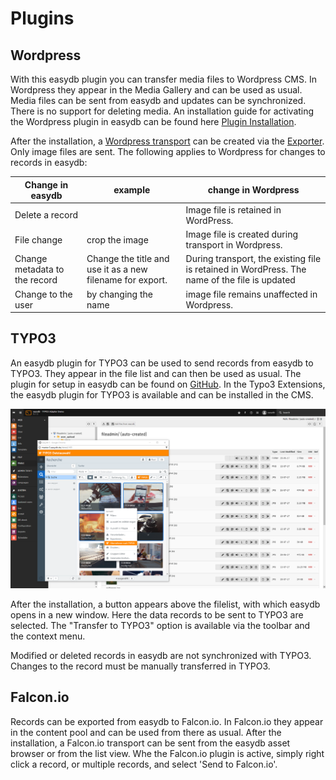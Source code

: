 # Plugins

## <a name="wordpress"> </a> Wordpress

With this easydb plugin you can transfer media files to Wordpress CMS. In Wordpress they appear in the Media Gallery and can be used as usual. Media files can be sent from easydb and updates can be synchronized. There is no support for deleting media. An installation guide for activating the Wordpress plugin in easydb can be found here [Plugin Installation](../../../../sysadmin/plugin/plugin.html).

After the installation, a [Wordpress transport](../../features/export/export.html#transport) can be created via the [Exporter](../../features/export/export.html#transport). Only image files are sent. The following applies to Wordpress for changes to records in easydb:

|Change in easydb | example | change in Wordpress |
| - | - | - |
| Delete a record || Image file is retained in WordPress. |
| File change | crop the image | Image file is created during transport in Wordpress. |
| Change metadata to the record | Change the title and use it as a new filename for export. | During transport, the existing file is retained in WordPress. The name of the file is updated
| Change to the user | by changing the name | image file remains unaffected in Wordpress. |


## <a name="TYPO3"> </a> TYPO3

An easydb plugin for TYPO3 can be used to send records from easydb to TYPO3. They appear in the file list and can then be used as usual. The plugin for setup in easydb can be found on [GitHub](https://github.com/programmfabrik/typo3-easydb-plugin). In the Typo3 Extensions, the easydb plugin for TYPO3 is available and can be installed in the CMS.

![TYPO3 plugin for easydb](typo3_easydb_plugin.png)

After the installation, a button appears above the filelist, with which easydb opens in a new window. Here the data records to be sent to TYPO3 are selected. The "Transfer to TYPO3" option is available via the toolbar and the context menu.

Modified or deleted records in easydb are not synchronized with TYPO3. Changes to the record must be manually transferred in TYPO3.

## <a name="falconio"> </a> Falcon.io

Records can be exported from easydb to Falcon.io. In Falcon.io they appear in the content pool and can be used from there as usual.
After the installation, a Falcon.io transport can be sent from the easydb asset browser or from the list view. Whe the Falcon.io plugin is active, simply right click a record, or multiple records, and select 'Send to Falcon.io'.

